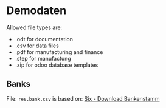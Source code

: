 
# Demodaten

Allowed file types are:
* .odt for documentation
* .csv for data files
* .pdf for manufacturing and finance
* .step for manufactung
* .zip for odoo database templates

## Banks

File: `res.bank.csv` is based on: [Six - Download Bankenstamm](https://www.six-group.com/de/products-services/banking-services/interbank-clearing/online-services/download-bank-master.html)

